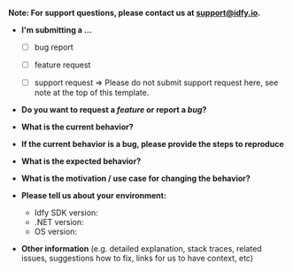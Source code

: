 **Note: For support questions, please contact us at support@idfy.io.**

* **I'm submitting a ...**
  - [ ] bug report
  - [ ] feature request
  - [ ] support request => Please do not submit support request here, see note at the top of this template.


* **Do you want to request a *feature* or report a *bug*?**



* **What is the current behavior?**



* **If the current behavior is a bug, please provide the steps to reproduce**



* **What is the expected behavior?**



* **What is the motivation / use case for changing the behavior?**



* **Please tell us about your environment:**
  
  - Idfy SDK version: 
  - .NET version: 
  - OS version: 


* **Other information** (e.g. detailed explanation, stack traces, related issues, suggestions how to fix, links for us to have context, etc)